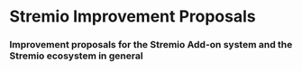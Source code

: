 # Stremio Improvement Proposals

### Improvement proposals for the Stremio Add-on system and the Stremio ecosystem in general
